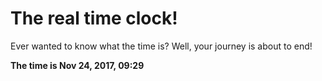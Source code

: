 # The real time clock!

Ever wanted to know what the time is? Well, your journey is about to end!

**The time is Nov 24, 2017, 09:29**